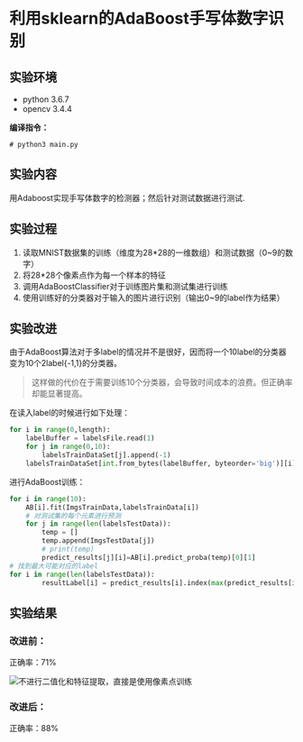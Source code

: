 # 利用sklearn的AdaBoost手写体数字识别

## 实验环境

- python 3.6.7
- opencv 3.4.4

**编译指令：**

```shell
# python3 main.py
```

## 实验内容

用Adaboost实现手写体数字的检测器；然后针对测试数据进行测试. 

## 实验过程

1. 读取MNIST数据集的训练（维度为28*28的一维数组）和测试数据（0~9的数字）
2. 将28*28个像素点作为每一个样本的特征
3. 调用AdaBoostClassifier对于训练图片集和测试集进行训练
4. 使用训练好的分类器对于输入的图片进行识别（输出0~9的label作为结果）

## 实验改进

由于AdaBoost算法对于多label的情况并不是很好，因而将一个10label的分类器变为10个2label{-1,1}的分类器。

> 这样做的代价在于需要训练10个分类器，会导致时间成本的浪费。但正确率却能显著提高。

在读入label的时候进行如下处理：

```python
for i in range(0,length):
    labelBuffer = labelsFile.read(1)
    for j in range(0,10):
        labelsTrainDataSet[j].append(-1)
    labelsTrainDataSet[int.from_bytes(labelBuffer, byteorder='big')][i] = 1
```

进行AdaBoost训练：

```python
for i in range(10):
    AB[i].fit(ImgsTrainData,labelsTrainData[i])
    # 对测试集的每个元素进行预测
    for j in range(len(labelsTestData)):
        temp = []
        temp.append(ImgsTestData[j])
        # print(temp)
        predict_results[j][i]=AB[i].predict_proba(temp)[0][1]
# 找到最大可能对应的label        
for i in range(len(labelsTestData)):
        resultLabel[i] = predict_results[i].index(max(predict_results[i]))
```

## 实验结果

### 改进前：

正确率：71%

![不进行二值化和特征提取，直接是使用像素点训练](C:\Users\Sherry\Documents\Junior\ComputerVision\Homework\作业7\test1\Question2\imgs\不进行二值化和特征提取，直接是使用像素点训练.PNG)

### 改进后：

正确率：88%